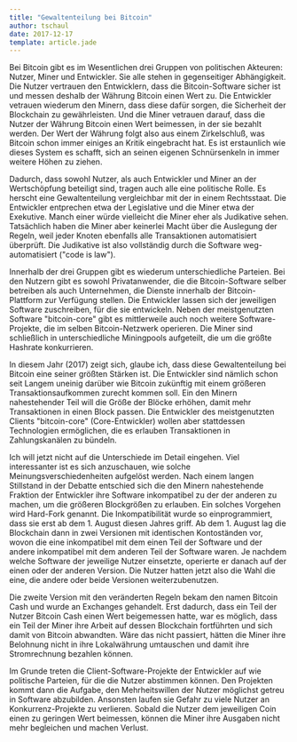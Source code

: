 ```yaml
---
title: "Gewaltenteilung bei Bitcoin"
author: tschaul
date: 2017-12-17
template: article.jade
---
```


Bei Bitcoin gibt es im Wesentlichen drei Gruppen von politischen Akteuren: Nutzer, Miner und Entwickler. Sie alle stehen in gegenseitiger Abhängigkeit. Die Nutzer vertrauen den Entwicklern, dass die Bitcoin-Software sicher ist und messen deshalb der Währung Bitcoin einen Wert zu. Die Entwickler vetrauen wiederum den Minern, dass diese dafür sorgen, die Sicherheit der Blockchain zu gewährleisten. Und die Miner vetrauen darauf, dass die Nutzer der Währung Bitcoin einen Wert beimessen, in der sie bezahlt werden. Der Wert der Währung folgt also aus einem Zirkelschluß, was Bitcoin schon immer einiges an Kritik eingebracht hat. Es ist erstaunlich wie dieses System es schafft, sich an seinen eigenen Schnürsenkeln in immer weitere Höhen zu ziehen.

<span class="more"></span>

Dadurch, dass sowohl Nutzer, als auch Entwickler und Miner an der Wertschöpfung beteiligt sind, tragen auch alle eine politische Rolle. Es herscht eine Gewaltenteilung vergleichbar mit der in einem Rechtsstaat. Die Entwickler entprechen etwa der Legislative und die Miner etwa der Exekutive. Manch einer würde vielleicht die Miner eher als Judikative sehen. Tatsächlich haben die Miner aber keinerlei Macht über die Auslegung der Regeln, weil jeder Knoten ebenfalls alle Transaktionen automatisiert überprüft. Die Judikative ist also vollständig durch die Software weg-automatisiert ("code is law").

Innerhalb der drei Gruppen gibt es wiederum unterschiedliche Parteien. Bei den Nutzern gibt es sowohl Privatanwender, die die Bitcoin-Software selber betreiben als auch Unternehmen, die Dienste innerhalb der Bitcoin-Plattform zur Verfügung stellen. Die Entwickler lassen sich der jeweiligen Software zuschreiben, für die sie entwickeln. Neben der meistgenutzten Software "bitcoin-core" gibt es mittlerweile auch noch weitere Software-Projekte, die im selben Bitcoin-Netzwerk operieren. Die Miner sind schließlich in unterschiedliche Miningpools aufgeteilt, die um die größte Hashrate konkurrieren.

In diesem Jahr (2017) zeigt sich, glaube ich, dass diese Gewaltenteilung bei Bitcoin eine seiner größten Stärken ist. Die Entwickler sind nämlich schon seit Langem uneinig darüber wie Bitcoin zukünftig mit einem größeren Transaktionsaufkommen zurecht kommen soll. Ein den Minern nahestehender Teil will die Größe der Blöcke erhöhen, damit mehr Transaktionen in einen Block passen. Die Entwickler des meistgenutzten Clients "bitcoin-core" (Core-Entwickler) wollen aber stattdessen Technologien ermöglichen, die es erlauben Transaktionen in Zahlungskanälen zu bündeln. 

Ich will jetzt nicht auf die Unterschiede im Detail eingehen. Viel interessanter ist es sich anzuschauen, wie solche Meinungsverschiedenheiten aufgelöst werden. Nach einem langen Stillstand in der Debatte entschied sich die den Minern nahestehende Fraktion der Entwickler ihre Software inkompatibel zu der der anderen zu machen, um die größeren Blockgrößen zu erlauben. Ein solches Vorgehen wird Hard-Fork genannt. Die Inkompatibilität wurde so einprogrammiert, dass sie erst ab dem 1. August diesen Jahres griff. Ab dem 1. August lag die Blockchain dann in zwei Versionen mit identischen Kontoständen vor, wovon die eine inkompatibel mit dem einen Teil der Software und der andere inkompatibel mit dem anderen Teil der Software waren. Je nachdem welche Software der jeweilige Nutzer einsetzte, operierte er danach auf der einen oder der anderen Version. Die Nutzer hatten jetzt also die Wahl die eine, die andere oder beide Versionen weiterzubenutzen.

Die zweite Version mit den veränderten Regeln bekam den namen Bitcoin Cash und wurde an Exchanges gehandelt. Erst dadurch, dass ein Teil der Nutzer Bitcoin Cash einen Wert beigemessen hatte, war es möglich, dass ein Teil der Miner ihre Arbeit auf dessen Blockchain fortführten und sich damit von Bitcoin abwandten. Wäre das nicht passiert, hätten die Miner ihre Belohnung nicht in ihre Lokalwährung umtauschen und damit ihre Stromrechnung bezahlen können.

Im Grunde treten die Client-Software-Projekte der Entwickler auf wie politische Parteien, für die die Nutzer abstimmen können. Den Projekten kommt dann die Aufgabe, den Mehrheitswillen der Nutzer möglichst getreu in Software abzubilden. Ansonsten laufen sie Gefahr zu viele Nutzer an Konkurrenz-Projekte zu verlieren. Sobald die Nutzer dem jeweiligen Coin einen zu geringen Wert beimessen, können die Miner ihre Ausgaben nicht mehr begleichen und machen Verlust.
